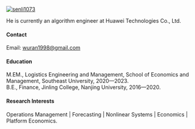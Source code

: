 

[![senli1073](https://img.shields.io/badge/senli1073-github-blue?logo=github)](https://github.com/senli1073)

He is currently an algorithm engineer at Huawei Technologies Co., Ltd.

#### Contact

Email: wuran1998@gmail.com

#### Education
M.EM., Logistics Engineering and Management, School of Economics and Management, Southeast University, 2020—2023.\
B.E., Finance, Jinling College, Nanjing University, 2016—2020.

#### Research Interests
Operations Management | Forecasting | Nonlinear Systems | Economics | Platform Economics.

